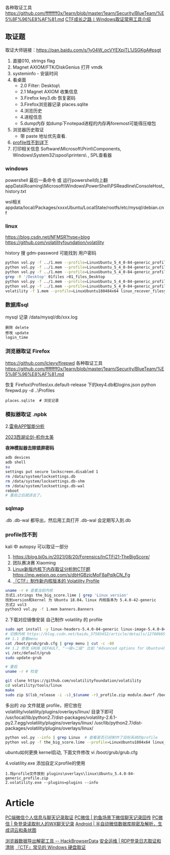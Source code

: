 各种取证工具 https://github.com/ffffffff0x/1earn/blob/master/1earn/Security/BlueTeam/%E5%8F%96%E8%AF%81.md
[CTF成长之路丨Windows取证常用工具介绍](https://mp.weixin.qq.com/s/e1HzaeoKQLplGbmKN6cWYA)


## 取证题
取证大师链接：https://pan.baidu.com/s/1y04W_ocVYEXpiTL1JSGKgA#psgt 

1. 直接010, strings  flag
1. Magnet AXIOM/FTK/DiskGenius 打开 vmdk
1. systeminfo - 安装时间
2. 看桌面 
   - 2.0 Filter: Desktop\
   - 2.1 Magnet AXIOM 收集信息
   - 3.Firefox key3.db 恢复密码
   - 3.Firefox浏览器记录 places.sqlite
   - 4.浏览历史
   - 4.进程信息
   - 5.dump内存 如dump下notepad进程的内存再foremost可能得压缩包
3. 浏览器历史取证
   - 带 paste 地址优先查看.
4. [profile找不到详下 ](#profile找不到)
5. 打印相关信息 Software\Microsoft\Print\Components, Windows\System32\spool\printers\ , SPL查看器

### windows
powershell 最后一条命令 或 运行powershell向上翻
appData\Roaming\Microsoft\Windows\PowerShell\PSReadline\ConsoleHost_history.txt

wsl相关
appdata/local/Packages/xxxxUbuntu/LocalState/rootfs/etc/mysql/debian.cnf

### linux
https://blog.csdn.net/NFMSR?type=blog
https://github.com/volatilityfoundation/volatility

history
搜 gdm-password 可能找到 用户密码

```sh
python vol.py -f ../1.mem --profile=LinuxUbuntu_5_4_0-84-generic_profilex64 linux_banner
python vol.py -f ../1.mem --profile=LinuxUbuntu_5_4_0-84-generic_profilex64 linux_bash >02_bash
python vol.py -f ../1.mem --profile=LinuxUbuntu_5_4_0-84-generic_profilex64 linux_enumerate_files >01files
grep -R '/Desktop' 01files >01_files_Desktop
python vol.py -f ../1.mem --profile=LinuxUbuntu_5_4_0-84-generic_profilex64 linux_find_file -F "/home/bob/Desktop/app.py"
python vol.py -f ../1.mem --profile=LinuxUbuntu_5_4_0-84-generic_profilex64 linux_find_file -i 0xffff97ce37a94568 -O secret.zip
volatility -f 1.mem --profile=LinuxUbuntu180484x64 linux_recover_filesystem -D filesystem # 导出全部缓存文件
```
### 数据库sql
mysql 记录
/data/mysql/db/xxx.log

```
删除 delete
修改 update
login_time
```
### 浏览器取证  Firefox
https://github.com/lclevy/firepwd
各种取证工具 https://github.com/ffffffff0x/1earn/blob/master/1earn/Security/BlueTeam/%E5%8F%96%E8%AF%81.md

恢复 Firefox\Profiles\xx.default-release 下的key4.db和logins.json
python firepwd.py -d ..\Profiles

```
places.sqlite  # 浏览记录
```
###  模拟器取证 .npbk

2.[雷电APP智能分析](https://www.forensix.cn/products/info.aspx?itemid=1127&lcid=5)

[2023西湖论剑-机你太美](https://mp.weixin.qq.com/s/vSI5nTZVcwm5qwh2iwomcg)

__夜神模拟器去除锁屏密码__
```sh
adb devices
adb shell
su
settings put secure lockscreen.disabled 1
rm /data/system/locksettings.db
rm /data/system/locksettings.db-shm
rm /data/system/locksettings.db-wal
reboot
# 重启之后就进去了。
```
### sqlmap 
.db  .db-wal 都导出，然后用工具打开
.db-wal 会定期写入到.db


### profile找不到

kali 中 autopsy 可以取证一部分

1. https://blog.bi0s.in/2021/08/20/Forensics/InCTFi21-TheBigScore/
2. 团队赛决赛 Xiaoming
3. [Linux新版内核下内存取证分析附CTF题](http://tttang.com/archive/1762/) https://mp.weixin.qq.com/s/dbHGBzjcMoF8aPqIkCN_Fg
4. [『CTF』制作新内核版本的 Volatility Profile](https://mp.weixin.qq.com/s/RWZ_MzPakLT63yYsO8mZ2w)

```sh
uname -r # 查看当前内核
方式1.strings the_big_score.lime | grep 'Linux version'
找到version和kernel 为 Ubuntu 18.04，linux 内核版本为 5.4.0-42-generic
方式2 vol3
python3 vol.py -f 1.mem banners.Banners
```

2.下载对应镜像安装 自己制作 volatility 的 profile

```bash
sudo apt install -y linux-headers-5.4.0-84-generic linux-image-5.4.0-84-generic dwarfdump build-essential git zip
# 切换内核 https://blog.csdn.net/baidu_37503452/article/details/127606656  ,  GRUB_DEFAULT="第一级菜单>第二级菜单”
## 1.1 查看menu
cat /boot/grub/grub.cfg | grep menu | cut -c -80
## 1.2 修改 GRUB_DEFAULT, "一级>二级" 比如 "Advanced options for Ubuntu>Ubuntu, with Linux 5.4.0-42-generic"
vi /etc/default/grub
sudo update-grub

# 重启
uname -r # 检查

git clone https://github.com/volatilityfoundation/volatility
cd volatility/tools/linux
make
sudo zip $(lsb_release -i -s)_$(uname -r)_profile.zip module.dwarf /boot/System.map-$(uname -r)
```

多出的 zip 文件就是 profile，把它放在 volatility/volatility/plugins/overlays/linux/ 目录下即可
/usr/local/lib/python2.7/dist-packages/volatility-2.6.1-py2.7.egg/volatility/plugins/overlays/linux/
/usr/lib/python2.7/dist-packages/volatility/plugins/overlays/linux/

```sh
python vol.py --info | grep Linux  # 查看是否已经制作了目标系统的profile
python vol.py -f the_big_score.lime --profile=LinuxUbuntu1804x64 linux_bash
```

ubuntu如何更换 kernel启动, 下面文件修改
vi /boot/grub/grub.cfg

4.volatility.exe 添加自定义profile的使用

```
1.将profile文件放到 plugins\overlays\linux\Ubuntu_5.4.0-84-generic_profile.zip
2.volatility.exe --plugins=plugins --info
```

# Article
[PC端微信个人信息与聊天记录取证](https://mp.weixin.qq.com/s/FPcIrouEAM_2RNZhfSRgoQ)
[PC微信 | 钓鱼场景下微信聊天记录回传](https://mp.weixin.qq.com/s/ROCTBw8hM8mDEuIq5Vyhsg)
[PC微信 | 免登录读取别人的WX聊天记录](https://mp.weixin.qq.com/s/ub1eQespid6BeODGM7kh8w)
[Android | 半自动微信数据库脱密及解析，生成词云和条状图 ](https://www.52pojie.cn/thread-1724737-1-1.html) 

[浏览器数据导出解密工具 -- HackBrowserData](https://github.com/moonD4rk/HackBrowserData)
[安全运维 | RDP登录日志取证和清除](https://mp.weixin.qq.com/s/7504YsCEEfiM8uXQVCGRqA)
[『CTF』常见的 Windows 硬盘取证](https://mp.weixin.qq.com/s/iIf44oW_dn5RRFSq5mMqlA)